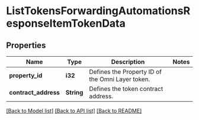 # ListTokensForwardingAutomationsResponseItemTokenData

## Properties

Name | Type | Description | Notes
------------ | ------------- | ------------- | -------------
**property_id** | **i32** | Defines the Property ID of the Omni Layer token. | 
**contract_address** | **String** | Defines the token contract address. | 

[[Back to Model list]](../README.md#documentation-for-models) [[Back to API list]](../README.md#documentation-for-api-endpoints) [[Back to README]](../README.md)


